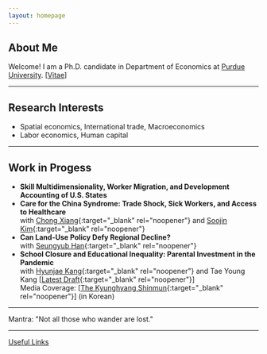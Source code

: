 ```yaml
---
layout: homepage
---
```


## About Me

Welcome! I am a Ph.D. candidate in Department of Economics at [Purdue University](https://www.purdue.edu). [[Vitae](./cv.html)]

---
## Research Interests
- Spatial economics, International trade, Macroeconomics
- Labor economics, Human capital


<!--
<strong style="color:#e74d3c; font-weight:600"> </strong>
-->

---
## Work in Progess
- **Skill Multidimensionality, Worker Migration, and Development Accounting of U.S. States**
- **Care for the China Syndrome: Trade Shock, Sick Workers, and Access to Healthcare**
  <br>
  with [Chong Xiang](https://sites.google.com/view/chongxiang/home){:target="_blank" rel="noopener"} and [Soojin Kim](https://sites.google.com/site/soojinkim06/){:target="_blank" rel="noopener"}
- **Can Land-Use Policy Defy Regional Decline?** 
  <br>
  with [Seungyub Han](https://www.seungyubhan.net/){:target="_blank" rel="noopener"}
- **School Closure and Educational Inequality: Parental Investment in the Pandemic** 
  <br>
  with [Hyunjae Kang](https://www.hyunjaekang.com/home){:target="_blank" rel="noopener"} and Tae Young Kang 
  [[Latest Draft](https://sunhamkim.github.io/files/pdf/KangKangKim.pdf){:target="_blank" rel="noopener"}]
  <br>
  Media Coverage: [[The Kyunghyang Shinmun](https://www.khan.co.kr/national/national-general/article/202211301346001){:target="_blank" rel="noopener"}] (in Korean)
  
  
<!--
---

## Teaching
<h4 style="margin:0 10px 0;">Instructor, Purdue University</h4>
<ul style="margin:0 0 5px;">
  <li> Microeconomics (Summer 2019), 
    [<a target="_blank" rel="noopener" href="https://sunhamkim.github.io/files/pdf/TeachingEvalSU19.PDF"><autocolor>Instructor Eval 4.7/5.0</autocolor></a>]</li>
</ul>
<h4 style="margin:0 10px 0;">Teaching Assistant, Purdue University</h4>
<ul style="margin:0 0 5px;">
  <li>Undergraduate:  Principle of Economics (Fall 2017), Macroeconomics (Spring 2018), International Trade (Spring 2021), Labor Economics (Summer 2022) </li>
  <li>PhD: Microeconomics II (Fall 2018)</li>
</ul>
<h4 style="margin:0 10px 0;">Teaching Assistant, Yonsei University</h4>
<ul style="margin:0 0 5px;">
  <li>Undergraduate: Labor Economics (Spring 2014-2016), Microeconomics (Spring 2015-2016)</li>
  <li>Graduate: Labor Economics (Spring 2014-2016)</li>
  <li>MBA: Personnel Economics (Fall 2015-Spring 2016), Microeconomics (Spring 2015-2016)</li>
</ul>

---
## Services
<h4 style="margin:0 10px 0;">Conference Session Chair/Discussant</h4>
<ul style="margin:0 0 5px;">
  <li> Discussant, <a href="https://mea.sites.grinnell.edu/wp-content/uploads/2022/11/Updated-2022Schedule-ofEvents-for-website.pdf/"><autocolor>The 86th Annual Meeting of Midwest Economic Association (MEA2022) </autocolor></a></li>
  <li> Session Chair, <a href="https://ies.keio.ac.jp/ames2022/"><autocolor> 2022 Asian Meeting of the Econometric Society in East and South-East Asia (AMES2022) </autocolor></a></li>
</ul>

<h4 style="margin:0 10px 0;">Journal Reviewers</h4>
<ul style="margin:0 0 20px;">
  <li><a target="_blank" rel="noopener" href="https://www.tandfonline.com/journals/riej20"><autocolor>International Economic Journal</autocolor></a></li>
</ul>


-->

<!--
## Contact
**Address:** [320 Krannert Building, 403 W. State Stree, West Lafayette, IN 47907](https://krannert.purdue.edu/){:target="_blank" rel="noopener"} 
-->



---
Mantra: "Not all those who wander are lost."

---
[Useful Links](./useful-links.html)
